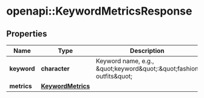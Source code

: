 # openapi::KeywordMetricsResponse


## Properties
Name | Type | Description | Notes
------------ | ------------- | ------------- | -------------
**keyword** | **character** | Keyword name, e.g., \&quot;keyword\&quot;:\&quot;fashion outfits\&quot; | [optional] 
**metrics** | [**KeywordMetrics**](KeywordMetrics.md) |  | [optional] 



